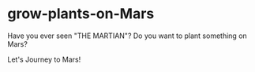# grow-plants-on-Mars

Have you ever seen "THE MARTIAN"?
Do you want to plant something on Mars? 

Let's Journey to Mars!
